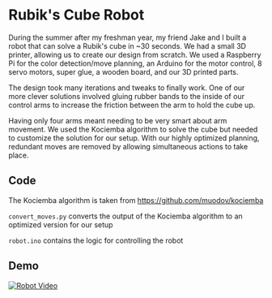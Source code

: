 # Rubik's Cube Robot

During the summer after my freshman year, my friend Jake and I built a robot that can solve a Rubik's cube in ~30 seconds. We had a small 3D printer, allowing us to create our design from scratch. We used a Raspberry Pi for the color detection/move planning, an Arduino for the motor control, 8 servo motors, super glue, a wooden board, and our 3D printed parts.

The design took many iterations and tweaks to finally work. One of our more clever solutions involved gluing rubber bands to the inside of our control arms to increase the friction between the arm to hold the cube up.

Having only four arms meant needing to be very smart about arm movement. We used the Kociemba algorithm to solve the cube but needed to customize the solution for our setup. With our highly optimized planning, redundant moves are removed by allowing simultaneous actions to take place.

## Code

The Kociemba algorithm is taken from https://github.com/muodov/kociemba

```convert_moves.py``` converts the output of the Kociemba algorithm to an optimized version for our setup

```robot.ino``` contains the logic for controlling the robot

## Demo

[![Robot Video](robot_picture.png)](https://www.youtube.com/embed/k3oqfdmwf6c "Robot Video")
